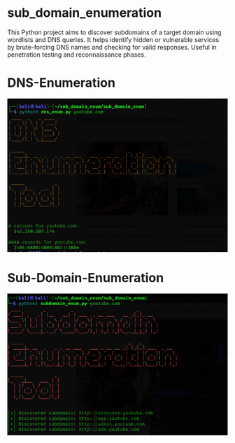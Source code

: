 # sub_domain_enumeration
This Python project aims to discover subdomains of a target domain using wordlists and DNS queries. It helps identify hidden or vulnerable services by brute-forcing DNS names and checking for valid responses. Useful in penetration testing and reconnaissance phases.
# DNS-Enumeration 
![Alt text](dns1.png)

# Sub-Domain-Enumeration
![Alt text](sub1.png)
